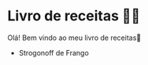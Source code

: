 # Livro de receitas :man_cook:



Olá! Bem vindo ao meu livro de receitas:wave:

- Strogonoff de Frango
